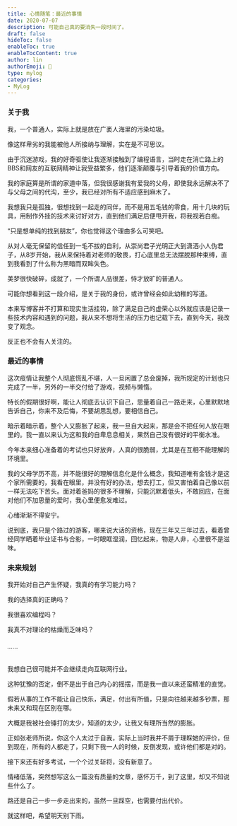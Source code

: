 ```yaml
---
title: 心情随笔：最近的事情
date: 2020-07-07
description: 可能自己真的要消失一段时间了。
draft: false
hideToc: false
enableToc: true
enableTocContent: true
author: lin
authorEmoji: 🤣
type: mylog
categories:
- MyLog
---
```

### 关于我

我，一个普通人，实际上就是放在广袤人海里的污染垃圾。

像这样卑劣的我能被他人所接纳与理解，实在是不可思议。

由于沉迷游戏，我的好奇驱使让我逐渐接触到了编程语言，当时走在消亡路上的BBS和网友的互联网精神让我受益繁多，他们逐渐颠覆与引导着我的价值方向。

我的家庭算是所谓的家道中落，但我很感谢我有爱我的父母，即使我永远解决不了与父母之间的代沟，至少，我已经对所有不适应感到麻木了。

我想我只是孤独，很想找到一起走的同伴，而不是用五毛钱的零食，用十几块的玩具，用制作外挂的技术来讨好对方，直到他们满足后便甩开我，将我视若白痴。

“只是想单纯的找到朋友”，你也觉得这个理由多么可笑吧。

从对人毫无保留的信任到一毛不拔的自利，从崇尚君子光明正大到潇洒小人伪君子，从8岁开始，我从来保持着对老师的敬畏，打心底里总无法摆脱那种束缚，直到我看到了什么称为黑暗而双眸失色。 

美梦很快破碎，成就了，一个所谓人品很差，恃才放旷的普通人。

可能你想看到这一段介绍，是关于我的身份，或许曾经会如此幼稚的写道。

本来写博客并不打算和现实生活挂钩，除了满足自己的虚荣心以外就应该是记录一些技术内容和遇到的问题，我从来不想将生活的压力也记载下去，直到今天，我改变了观念。

反正也不会有人关注的。

### 最近的事情

这次疫情让我整个人彻底慌乱不堪，人一旦闲置了总会废掉，我所规定的计划也只完成了一半，另外的一半交付给了游戏，视频与懒惰。

特长的假期很好啊，能让人彻底去认识下自己，思量着自己一路走来，心里默默地告诉自己，你来不及后悔，不要胡思乱想，要相信自己。

暗示着暗示着，整个人又膨胀了起来，我一旦自大起来，那是会不把任何人放在眼里的。我一直以来认为这和我的自卑息息相关，果然自己没有很好的平衡水准。

今年本来细心准备着的考试也只好放弃，人真的很脆弱，尤其是在互相不能理解的环境里。

我的父母学历不高，并不能很好的理解信息化是什么概念，我知道唯有金钱才是这个家所需要的，我看在眼里，并没有好的办法，想去打工，但又害怕着自己像以前一样无法吃下苦头。面对着爸妈的很多不理解，只能沉默着低头，不敢回应，在面对他们不加思量的爱时，我心里便愈发难过。

心绪渐渐不得安宁。

说到底，我只是个路过的游客，哪来说大话的资格，现在三年又三年过去，看着曾经同学晒着毕业证书与合影，一时眼眶湿润，回忆起来，物是人非，心里很不是滋味。

### 未来规划

我开始对自己产生怀疑，我真的有学习能力吗？

我的选择真的正确吗？

我很喜欢编程吗？

我真不对理论的枯燥而乏味吗？

###### 		......

我想自己很可能并不会继续走向互联网行业。

这种犹豫的否定，倒不是出于自己内心的摇摆，而是我一直以来还蛮精准的直觉。

假若从事的工作不能让自己快乐，满足，付出有所值，只是向往越来越多钞票，那未来又和现在区别在哪。

大概是我被社会锤打的太少，知道的太少，让我又有理所当然的膨胀。

正如张老师所说，你这个人太过于自我，实际上当时我并不屑于理睬她的评价，但到现在，所有的人都走了，只剩下我一人的时候，反倒发现，或许他们都是对的。

接下来还有好多考试，一个个过关斩将，没有新意了。

情绪低落，突然想写这么一篇没有质量的文章，感怀万千，到了这里，却又不知说些什么了。

路还是自己一步一步走出来的，虽然一旦踩空，也需要付出代价。

就这样吧，希望明天别下雨。

